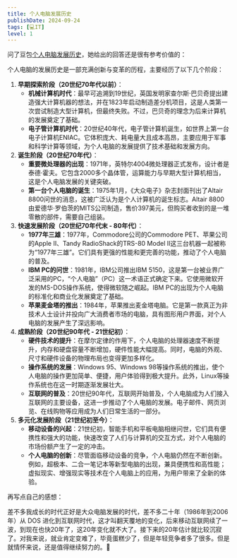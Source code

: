 ```yaml
---
title: 个人电脑发展历史
publishDate: 2024-09-24
tags: [💻IT]
level: 1
---
```


问了豆包[个人电脑发展历史]，她给出的回答还是很有参考价值的：

个人电脑的发展历史是一部充满创新与变革的历程，主要经历了以下几个阶段：

1. **早期探索阶段（20世纪70年代以前）**：
   - **机械计算机时代**：最早可追溯到19世纪，英国发明家查尔斯·巴贝奇提出建造强大计算机器的想法，并在1823年启动制造差分机项目，这是人类第一次尝试制造大型计算机，但最终失败。不过，巴贝奇的理念为后来计算机的发展奠定了基础。
   - **电子管计算机时代**：20世纪40年代，电子管计算机诞生，如世界上第一台电子计算机ENIAC。它体积庞大、耗电量大且成本高昂，主要应用于军事和科学计算等领域，为个人电脑的发展提供了技术基础和发展方向。
2. **诞生阶段（20世纪70年代）**：
   - **重要微处理器的出现**：1971年，英特尔4004微处理器正式发布，设计者是泰德·霍夫。它包含2000多个晶体管，运算能力与早期大型计算机相当，这是个人电脑发展的关键突破。
   - **第一台个人电脑的诞生**：1975年1月，《大众电子》杂志封面刊出了Altair 8800问世的消息，这被广泛认为是个人计算机的诞生标志。Altair 8800由爱德华·罗伯茨的MITS公司制造，售价397美元，但购买者收到的是一堆零散的部件，需要自己组装。
3. **快速发展阶段（20世纪70年代末 - 80年代）**：
   - **1977年三雄**：1977年，Commodore公司的Commodore PET、苹果公司的Apple II、Tandy RadioShack的TRS-80 Model II这三台机器一起被称为“1977年三雄”。它们具有更强的性能和更完善的功能，推动了个人电脑的普及。
   - **IBM PC的问世**：1981年，IBM公司推出IBM 5150，这是第一台被业界广泛采用的PC，“个人电脑”（PC）这一术语正式确定下来。它使用微软开发的MS-DOS操作系统，使得微软随之崛起。IBM PC的出现为个人电脑的标准化和商业化发展奠定了基础。
   - **苹果麦金塔的推出**：1984年，苹果推出麦金塔电脑。它是第一款真正为非技术人士设计并投向广大消费者市场的电脑，具有图形用户界面，对个人电脑的发展产生了深远影响。
4. **成熟阶段（20世纪90年代 - 21世纪初）**：
   - **硬件技术的提升**：在摩尔定律的作用下，个人电脑的处理器速度不断提升，内存和硬盘容量不断增加，硬件性能大幅提高。同时，电脑的外观、尺寸和硬件设备的物理布局也变得更加多样化。
   - **操作系统的发展**：Windows 95、Windows 98等操作系统的推出，使个人电脑的操作更加简单、便捷，用户体验得到极大提升。此外，Linux等操作系统也在这一时期逐渐发展壮大。
   - **互联网的普及**：20世纪90年代，互联网开始普及，个人电脑成为人们接入互联网的主要设备，这进一步推动了个人电脑的发展。电子邮件、网页浏览、在线购物等应用成为人们日常生活的一部分。
5. **多元化发展阶段（21世纪初至今）**：
   - **移动设备的兴起**：21世纪初，智能手机和平板电脑相继问世，它们具有便携性和强大的功能，快速改变了人们与计算机的交互方式，对个人电脑的市场份额产生了一定的冲击。
   - **个人电脑的创新**：尽管面临移动设备的竞争，个人电脑仍然在不断创新。例如，超极本、二合一笔记本等新型电脑的出现，兼具便携性和高性能；虚拟现实、增强现实等技术在个人电脑上的应用，为用户带来了全新的体验。

再写点自己的感想：

差不多我成长的时代正好是大众电脑发展的时代，差不多二十年（1986年到2006年）从 DOS 进化到互联网时代，这才叫翻天覆地的变化，后来移动互联网续了一波，到现在也快20年了，这20年变化就不大了。接下来的20年估计就比较沉寂了。对我来说，就业肯定变难了，毕竟蛋糕少了，但是年轻竞争者多了很多。但是就情怀来说，还是值得继续努力的。💪

[个人电脑发展历史]: https://www.doubao.com/thread/w221e4f473f3544b3
